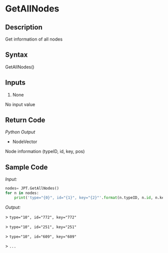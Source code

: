 # GetAllNodes

## Description

Get information of all nodes

## Syntax

GetAllNodes()

## Inputs

1. None

No input value

## Return Code

_Python Output_

- NodeVector

Node information (typeID, id, key, pos)

## Sample Code

_Input:_

```python
nodes= JPT.GetAllNodes()
for n in nodes:
    print('type="{0}", id="{1}", key="{2}"'.format(n.typeID, n.id, n.key))
```

_Output:_

\> `type="10", id="772", key="772"`

\> `type="10", id="251", key="251"`

\> `type="10", id="609", key="609"`

\> `...`
